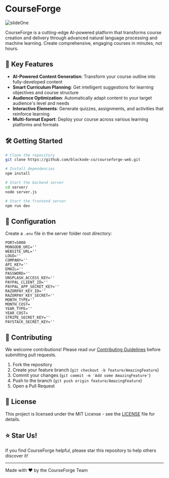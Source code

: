 # CourseForge

![slideOne](https://github.com/user-attachments/assets/f15860df-2f27-40dd-95fb-5aa8951a625a)

CourseForge is a cutting-edge AI-powered platform that transforms course creation and delivery through advanced natural language processing and machine learning. Create comprehensive, engaging courses in minutes, not hours.

## 🚀 Key Features

- **AI-Powered Content Generation**: Transform your course outline into fully-developed content
- **Smart Curriculum Planning**: Get intelligent suggestions for learning objectives and course structure
- **Audience Optimization**: Automatically adapt content to your target audience's level and needs
- **Interactive Elements**: Generate quizzes, assignments, and activities that reinforce learning
- **Multi-format Export**: Deploy your course across various learning platforms and formats

## 🛠️ Getting Started

```bash
# Clone the repository
git clone https://github.com/blockode-co/courseforge-web.git

# Install dependencies
npm install

# Start the backend server
cd server/
node server.js

# Start the frontend server
npm run dev
```

## 🔧 Configuration

Create a `.env` file in the server folder root directory:

```env
PORT=5000
MONGODB_URI=''
WEBSITE_URL=''
LOGO=''
COMPANY=''
API_KEY=''
EMAIL=''
PASSWORD=''
UNSPLASH_ACCESS_KEY=''
PAYPAL_CLIENT_ID=''
PAYPAL_APP_SECRET_KEY=''
RAZORPAY_KEY_ID=''
RAZORPAY_KEY_SECRET=''
MONTH_TYPE=''
MONTH_COST=
YEAR_TYPE=''
YEAR_COST=
STRIPE_SECRET_KEY=''
PAYSTACK_SECRET_KEY=''
```

## 🤝 Contributing

We welcome contributions! Please read our [Contributing Guidelines](CONTRIBUTING.md) before submitting pull requests.

1. Fork the repository
2. Create your feature branch (`git checkout -b feature/AmazingFeature`)
3. Commit your changes (`git commit -m 'Add some AmazingFeature'`)
4. Push to the branch (`git push origin feature/AmazingFeature`)
5. Open a Pull Request

## 📄 License

This project is licensed under the MIT License - see the [LICENSE](LICENSE) file for details.

## ⭐️ Star Us!

If you find CourseForge helpful, please star this repository to help others discover it!

---
Made with ❤️ by the CourseForge Team
